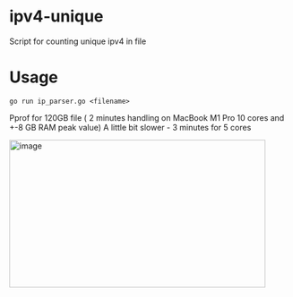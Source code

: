 # ipv4-unique

Script for counting unique ipv4 in file

# Usage

```go run ip_parser.go <filename>```


Pprof for 120GB file ( 2 minutes handling on MacBook M1 Pro 10 cores and +-8 GB RAM  peak value)
A little bit slower - 3 minutes for 5 cores

<img width="457" height="264" alt="image" src="https://github.com/user-attachments/assets/36bd55e7-4e1e-4f52-879d-d62b180f6038" />
